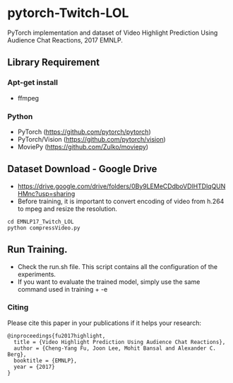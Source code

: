 # pytorch-Twitch-LOL
PyTorch implementation and dataset of Video Highlight Prediction Using Audience Chat Reactions, 2017 EMNLP.


## Library Requirement 

### Apt-get install 
 
 - ffmpeg


### Python 
 - PyTorch (https://github.com/pytorch/pytorch)
 - PyTorch/Vision (https://github.com/pytorch/vision)
 - MoviePy (https://github.com/Zulko/moviepy)
 

## Dataset Download - Google Drive 

 - https://drive.google.com/drive/folders/0By9LEMeCDdboVDlHTDlqQUNHMnc?usp=sharing
 - Before training, it is important to convert encoding of video from h.264 to mpeg and resize the resolution. 
 
 ```shell
 cd EMNLP17_Twitch_LOL
 python compressVideo.py
 ```
## Run Training. 

 - Check the run.sh file. This script contains all the configuration of the experiments. 
 - If you want to evaluate the trained model, simply use the same command used in training + -e


### Citing 

Please cite this paper in your publications if it helps your research:

    @inproceedings{fu2017highlight,
      title = {Video Highlight Prediction Using Audience Chat Reactions},
      author = {Cheng-Yang Fu, Joon Lee, Mohit Bansal and Alexander C. Berg},
      booktitle = {EMNLP},
      year = {2017}
    }
